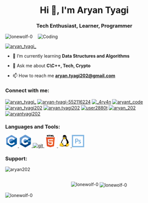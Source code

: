 <h1 align="center">Hi 👋, I'm Aryan Tyagi</h1>
<h3 align="center">Tech Enthusiast, Learner, Programmer</h3>
<img align="right" alt="Coding" width="400" src="https://cdn.dribbble.com/users/1162077/screenshots/3848914/programmer.gif">

<p align="left"> <img src="https://komarev.com/ghpvc/?username=lonewolf-0&label=Profile%20views&color=0e75b6&style=flat" alt="lonewolf-0" /> </p>

<p align="left"> <a href="https://twitter.com/aryan_tyagi_" target="blank"><img src="https://img.shields.io/twitter/follow/aryan_tyagi_?logo=twitter&style=for-the-badge" alt="aryan_tyagi_" /></a> </p>

- 🌱 I’m currently learning **Data Structures and Algorithms**

- 💬 Ask me about **C\C++, Tech, Crypto**

- 📫 How to reach me **aryan.tyagi202@gmail.com**

<h3 align="left">Connect with me:</h3>
<p align="left">
<a href="https://twitter.com/aryan_tyagi_" target="blank"><img align="center" src="https://raw.githubusercontent.com/rahuldkjain/github-profile-readme-generator/master/src/images/icons/Social/twitter.svg" alt="aryan_tyagi_" height="30" width="40" /></a>
<a href="https://linkedin.com/in/aryan-tyagi-552116224" target="blank"><img align="center" src="https://raw.githubusercontent.com/rahuldkjain/github-profile-readme-generator/master/src/images/icons/Social/linked-in-alt.svg" alt="aryan-tyagi-552116224" height="30" width="40" /></a>
<a href="https://instagram.com/_4ry4n" target="blank"><img align="center" src="https://raw.githubusercontent.com/rahuldkjain/github-profile-readme-generator/master/src/images/icons/Social/instagram.svg" alt="_4ry4n" height="30" width="40" /></a>
<a href="https://www.codechef.com/users/aryant_code" target="blank"><img align="center" src="https://cdn.jsdelivr.net/npm/simple-icons@3.1.0/icons/codechef.svg" alt="aryant_code" height="30" width="40" /></a>
<a href="https://www.hackerrank.com/aryan_tyagi202" target="blank"><img align="center" src="https://raw.githubusercontent.com/rahuldkjain/github-profile-readme-generator/master/src/images/icons/Social/hackerrank.svg" alt="aryan_tyagi202" height="30" width="40" /></a>
<a href="https://codeforces.com/profile/aryan.tyagi202" target="blank"><img align="center" src="https://raw.githubusercontent.com/rahuldkjain/github-profile-readme-generator/master/src/images/icons/Social/codeforces.svg" alt="aryan.tyagi202" height="30" width="40" /></a>
<a href="https://www.leetcode.com/user2880t" target="blank"><img align="center" src="https://raw.githubusercontent.com/rahuldkjain/github-profile-readme-generator/master/src/images/icons/Social/leet-code.svg" alt="user2880t" height="30" width="40" /></a>
<a href="https://www.hackerearth.com/aryan_202" target="blank"><img align="center" src="https://raw.githubusercontent.com/rahuldkjain/github-profile-readme-generator/master/src/images/icons/Social/hackerearth.svg" alt="aryan_202" height="30" width="40" /></a>
<a href="https://auth.geeksforgeeks.org/user/aryantyagi202" target="blank"><img align="center" src="https://raw.githubusercontent.com/rahuldkjain/github-profile-readme-generator/master/src/images/icons/Social/geeks-for-geeks.svg" alt="aryantyagi202" height="30" width="40" /></a>
</p>

<h3 align="left">Languages and Tools:</h3>
<p align="left"> <a href="https://www.cprogramming.com/" target="_blank" rel="noreferrer"> <img src="https://raw.githubusercontent.com/devicons/devicon/master/icons/c/c-original.svg" alt="c" width="40" height="40"/> </a> <a href="https://www.w3schools.com/cpp/" target="_blank" rel="noreferrer"> <img src="https://raw.githubusercontent.com/devicons/devicon/master/icons/cplusplus/cplusplus-original.svg" alt="cplusplus" width="40" height="40"/> </a> <a href="https://git-scm.com/" target="_blank" rel="noreferrer"> <img src="https://www.vectorlogo.zone/logos/git-scm/git-scm-icon.svg" alt="git" width="40" height="40"/> </a> <a href="https://www.w3.org/html/" target="_blank" rel="noreferrer"> <img src="https://raw.githubusercontent.com/devicons/devicon/master/icons/html5/html5-original-wordmark.svg" alt="html5" width="40" height="40"/> </a> <a href="https://www.linux.org/" target="_blank" rel="noreferrer"> <img src="https://raw.githubusercontent.com/devicons/devicon/master/icons/linux/linux-original.svg" alt="linux" width="40" height="40"/> </a> <a href="https://www.photoshop.com/en" target="_blank" rel="noreferrer"> <img src="https://raw.githubusercontent.com/devicons/devicon/master/icons/photoshop/photoshop-line.svg" alt="photoshop" width="40" height="40"/> </a> </p>

<h3 align="left">Support:</h3>
<p><a href="https://www.buymeacoffee.com/aryan202"> <img align="left" src="https://cdn.buymeacoffee.com/buttons/v2/default-yellow.png" height="50" width="210" alt="aryan202" /></a></p><br><br>

<p><img align="left" src="https://github-readme-stats.vercel.app/api/top-langs?username=lonewolf-0&show_icons=true&locale=en&layout=compact" alt="lonewolf-0" /></p>

<p>&nbsp;<img align="center" src="https://github-readme-stats.vercel.app/api?username=lonewolf-0&show_icons=true&locale=en" alt="lonewolf-0" /></p>

<p><img align="center" src="https://github-readme-streak-stats.herokuapp.com/?user=lonewolf-0&" alt="lonewolf-0" /></p>

<!---
Lonewolf-0/Lonewolf-0 is a ✨ special ✨ repository because its `README.md` (this file) appears on your GitHub profile.
You can click the Preview link to take a look at your changes.
--->
